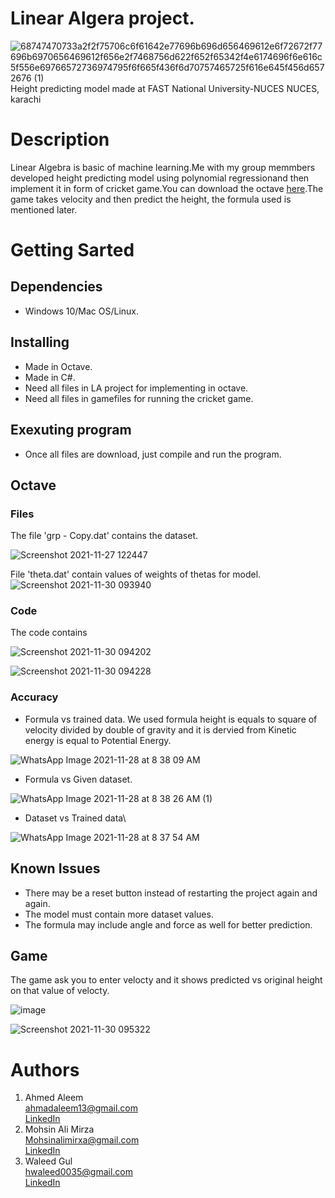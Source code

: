 # Linear Algera project.

![68747470733a2f2f75706c6f61642e77696b696d656469612e6f72672f77696b6970656469612f656e2f7468756d622f652f65342f4e6174696f6e616c5f556e69766572736974795f6f665f436f6d70757465725f616e645f456d6572676 (1)](https://user-images.githubusercontent.com/84980384/142883094-f0749c11-8373-4c7a-9e07-b94648ab14b5.png)\
                 Height predicting model made at FAST National University-NUCES NUCES, karachi
# Description
Linear Algebra is basic of machine learning.Me with my group memmbers developed height predicting model using polynomial regressionand then implement it in form of cricket game.You can download the octave [​here​](https://www.gnu.org/software/octave/download).The game takes velocity and then predict the height, the formula used is mentioned later.

# Getting Sarted
## Dependencies ##
* Windows 10/Mac OS/Linux.

## Installing ##
* Made in Octave.
* Made in C#.
* Need all files in LA project for implementing in octave.
* Need all files in gamefiles for running the cricket game.
## Exexuting program ##
* Once all files are download, just compile and run the program.
## Octave ##
### Files  ###
The file 'grp - Copy.dat' contains the dataset.

![Screenshot 2021-11-27 122447](https://user-images.githubusercontent.com/84980384/143986600-ae1980ec-9871-475a-a461-83f3705bef0d.png)

 File 'theta.dat' contain values of weights of thetas for model.
![Screenshot 2021-11-30 093940](https://user-images.githubusercontent.com/84980384/143986649-9405f76f-cb7c-4351-be72-3f13164b7b01.png)

### Code ###
The code contains

![Screenshot 2021-11-30 094202](https://user-images.githubusercontent.com/84980384/143986912-e24fa362-7d79-47b7-9aa0-398f8174541e.png)

![Screenshot 2021-11-30 094228](https://user-images.githubusercontent.com/84980384/143986883-dd6a008c-f9ba-4c11-8569-2f99bedb8f23.png)

### Accuracy  ###
*  Formula vs trained data\.
We used formula height is equals to square of velocity divided by double of gravity and it is dervied from Kinetic energy is equal to Potential Energy.

![WhatsApp Image 2021-11-28 at 8 38 09 AM](https://user-images.githubusercontent.com/84980384/143987336-2de1d1ba-f633-473b-a782-fca98fb4b03f.jpeg)
*  Formula vs Given dataset\.

![WhatsApp Image 2021-11-28 at 8 38 26 AM (1)](https://user-images.githubusercontent.com/84980384/143987513-f8a052df-ef00-49ab-8363-b838395372a8.jpeg)

* Dataset vs Trained data\

![WhatsApp Image 2021-11-28 at 8 37 54 AM](https://user-images.githubusercontent.com/84980384/143987602-6abf23de-2cb5-4380-8f46-ccb439a48992.jpeg)
## Known Issues ##
* There may be a  reset button instead of restarting the project again and again.
* The model must contain more dataset values.
* The formula may include angle and force as well for better prediction. 
## Game ##
The game ask you to enter velocty and it shows predicted vs original height on that value of velocty.

![image](https://user-images.githubusercontent.com/84980384/143987941-629857a5-7ec4-49c6-ae26-094f0f5eed58.png)

![Screenshot 2021-11-30 095322](https://user-images.githubusercontent.com/84980384/143987836-9fd84d60-ee8f-4834-ae10-87ffd6467d08.png)
# Authors
1. Ahmed Aleem\
   ahmadaleem13@gmail.com\
   [​LinkedIn​](https://www.linkedin.com/in/ahmad-aleem-45a2251bb/)
2. Mohsin Ali Mirza\
   Mohsinalimirxa@gmail.com\
   [​LinkedIn​](https://www.linkedin.com/in/arham-nasir-365137217//)
 3. ​Waleed Gul<br> 
 ​hwaleed0035@gmail.com<br> 
 ​[​LinkedIn​](https://www.linkedin.com/in/mohsin-ali-mirza-63878620a)

